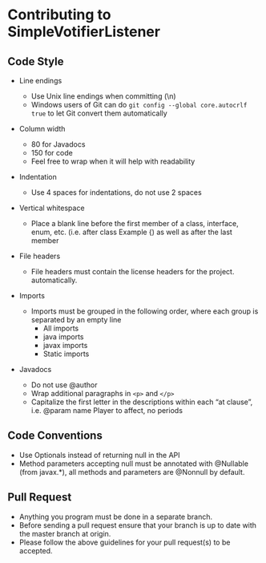 Contributing to SimpleVotifierListener
=============================

## Code Style ##
* Line endings
    * Use Unix line endings when committing (\n)
    * Windows users of Git can do `git config --global core.autocrlf true` to let Git convert them automatically
    
* Column width
    * 80 for Javadocs
    * 150 for code
    * Feel free to wrap when it will help with readability 
    
* Indentation
    * Use 4 spaces for indentations, do not use 2 spaces  
    
* Vertical whitespace
    * Place a blank line before the first member of a class, interface, enum, etc. (i.e. after class Example {) as well 
    as after the last member
    
* File headers
    * File headers must contain the license headers for the project.
    automatically.
    
* Imports
    * Imports must be grouped in the following order, where each group is separated by an empty line
        * All imports
        * java imports
        * javax imports
        * Static imports

* Javadocs
    * Do not use @author
    * Wrap additional paragraphs in `<p>` and `</p>`
    * Capitalize the first letter in the descriptions within each “at clause”, i.e. @param name Player to affect, no
      periods
    
## Code Conventions ##
* Use Optionals instead of returning null in the API
* Method parameters accepting null must be annotated with @Nullable (from javax.*), all methods and parameters are @Nonnull by default.

## Pull Request ##
* Anything you program must be done in a separate branch.
* Before sending a pull request ensure that your branch is up to date with the master branch at origin.
* Please follow the above guidelines for your pull request(s) to be accepted.
